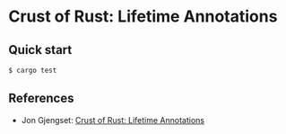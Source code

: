 # Crust of Rust: Lifetime Annotations

## Quick start

```sh
$ cargo test
```

## References

- Jon Gjengset: [Crust of Rust: Lifetime Annotations](https://www.youtube.com/watch?v=rAl-9HwD858)
